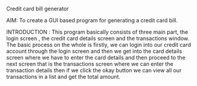 Credit card bill generator

AIM:
To create a GUI based program for generating a credit card bill.

INTRODUCTION :
This program basically consists of three main part, the login screen , the credit
card details screen and the transactions window.
The basic process on the whole is firstly, we can login into our credit card
account through the login screen and then we get into the card details screen
where we have to enter the card details and then proceed to the next screen that
is the transactions screen where we can enter the transaction details then if we
click the okay button we can view all our transactions in a list and get the total
amount.
